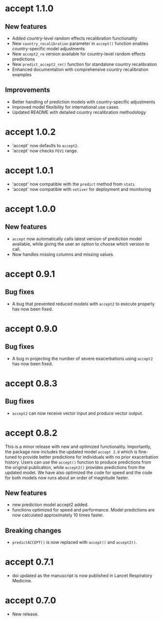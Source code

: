 # accept 1.1.0

## New features
* Added country-level random effects recalibration functionality
* New `country_recalibration` parameter in `accept()` function enables country-specific model adjustments
* New `accept2_re` version available for country-level random effects predictions
* New `predict_accept2_re()` function for standalone country recalibration
* Enhanced documentation with comprehensive country recalibration examples

## Improvements
* Better handling of prediction models with country-specific adjustments
* Improved model flexibility for international use cases
* Updated README with detailed country recalibration methodology

# accept 1.0.2
* 'accept' now defaults to `accept2`. 
* 'accept' now checks `FEV1` range.


# accept 1.0.1
* 'accept' now compatible with the `predict` method from `stats`
* 'accept' now compatible with `vetiver` for deployment and monitoring


# accept 1.0.0

## New features
* `accept` now automatically calls latest version of prediction model available, while giving the user an option to choose which version to call.
* Now handles missing columns and missing values. 

# accept 0.9.1

## Bug fixes
* A bug that prevented reduced models with `accept2` to execute properly has now been fixed. 


# accept 0.9.0

## Bug fixes
* A bug in projecting the number of severe exacerbations using `accept2` has now been fixed. 


# accept 0.8.3

## Bug fixes
* `accept2` can now receive vector input and produce vector output. 

# accept 0.8.2
This is a minor release with new and optimized functionality. Importantly, the package now includes the updated model `accept 2.0` which is fine-tuned to provide better predictions for individuals with no prior exacerbation history. Users can use the `accept()` function to produce predictions from the original publication, while `accept2()` provides predictions from the updated model.  We have also optimized the code for speed and the code for both models now runs about an order of magnitude faster.

## New features
* new prediction model accept2 added. 
* functions optimized for speed and performance. Model predictions are now calculated approximately 10 times faster.

## Breaking changes
* `predictACCEPT()` is now replaced with `accept()` and `accept2()`.

# accept 0.7.1
* doi updated as the manuscript is now published in Lancet Respiratory Medicine.

# accept 0.7.0
* New release.
